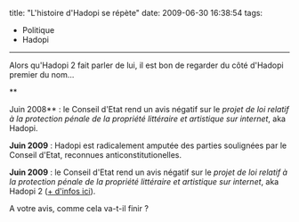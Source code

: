 title: "L'histoire d'Hadopi se répète"
date: 2009-06-30 16:38:54
tags:
  - Politique
  - Hadopi
---

Alors qu'Hadopi 2 fait parler de lui, il est bon de regarder du côté d'Hadopi premier du nom&#8230;

**<!-- more -->

Juin 2008**&nbsp;: le Conseil d'Etat rend un avis négatif sur le _projet de loi relatif à la protection pénale de la propriété littéraire et artistique sur internet_, aka Hadopi.

**Juin 2009**&nbsp;: Hadopi est radicalement amputée des parties soulignées par le Conseil d'Etat, reconnues anticonstitutionelles.

**Juin 2009**&nbsp;: le Conseil d'Etat rend un avis négatif sur le _projet de loi relatif à la protection pénale de la propriété littéraire et artistique sur internet_, aka Hadopi 2 ([+ d'infos ici](//www.nextinpact.com/archive/51688-hadopi-piratage-loi-conseil.htm)).

A votre avis, comme cela va-t-il finir ?